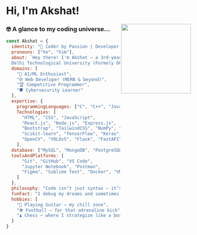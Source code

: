 <!--
- 🔭 I’m currently working on ...
- 🌱 I’m currently learning ...
- 👯 I’m looking to collaborate on ...
- 🤔 I’m looking for help with ...
- 💬 Ask me about ...
- 📫 How to reach me: ...
- 😄 Pronouns: ...
- ⚡ Fun fact: ...
-->

<h1> Hi, I'm Akshat!</h1> 
  <img align="right" src="https://media.tenor.com/y2JXkY1pXkwAAAAM/cat-computer.gif" width="190">

### 🤓 A glance to my coding universe...

```javascript
const Akshat = {
  identity: "🚀 Coder by Passion | Developer by Choice | Explorer by Nature",
  pronouns: ["he", "him"],
  about: `Hey there! I'm Akshat – a 3rd-year B.Tech CSE student at the
  Delhi Technological University (Formely DCE), driven by curiosity and caffeine.`,
  domains: [
    "🧠 AI/ML Enthusiast",
    "🌐 Web Developer (MERN & beyond)",
    "🏆 Competitive Programmer",
    "🛡️ Cybersecurity Learner"
  ],
  expertise: {
    programmingLanguages: ["C", "C++", "Javascript", "Python", "Typescript"],
    Technologies: [
      "HTML", "CSS", "JavaScript", 
      "React.js", "Node.js", "Express.js", 
      "Bootstrap", "TailwindCSS", "NumPy", "Pandas", "Matplotlib", "Seaborn",
      "Scikit-learn", "TensorFlow", "Keras", "PyTorch",
      "OpenCV", "YOLOv5", "Flask", "FastAPI"
    ],
  database: ["MySQL", "MongoDB", "PostgreSQL"],
  toolsAndPlatforms: [
      "Git", "GitHub", "VS Code", 
      "Jupyter Notebook", "Postman", 
      "Figma", "Sublime Text", "Docker", "VMware"
    ]
  },
  philosophy: "Code isn’t just syntax – it’s how I make my mark on the world.",
  funFact: "I debug my dreams and sometimes even think in semicolons. 😎",
  hobbies: [
    "🎸 Playing Guitar – my chill zone",
    "⚽ Football – for that adrenaline kick",
    "♟️ Chess – where I strategize like a boss"
  ]
}


```
